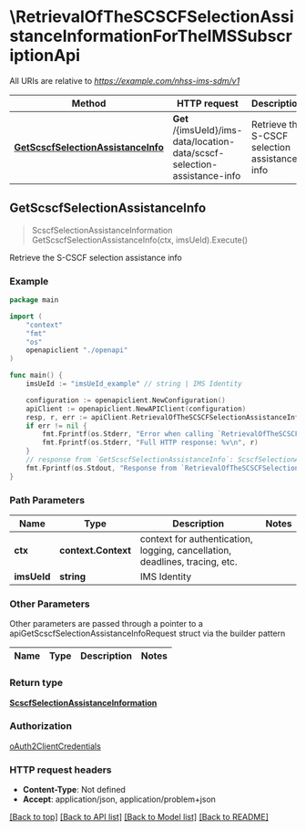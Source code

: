 # \RetrievalOfTheSCSCFSelectionAssistanceInformationForTheIMSSubscriptionApi

All URIs are relative to *https://example.com/nhss-ims-sdm/v1*

Method | HTTP request | Description
------------- | ------------- | -------------
[**GetScscfSelectionAssistanceInfo**](RetrievalOfTheSCSCFSelectionAssistanceInformationForTheIMSSubscriptionApi.md#GetScscfSelectionAssistanceInfo) | **Get** /{imsUeId}/ims-data/location-data/scscf-selection-assistance-info | Retrieve the S-CSCF selection assistance info



## GetScscfSelectionAssistanceInfo

> ScscfSelectionAssistanceInformation GetScscfSelectionAssistanceInfo(ctx, imsUeId).Execute()

Retrieve the S-CSCF selection assistance info

### Example

```go
package main

import (
    "context"
    "fmt"
    "os"
    openapiclient "./openapi"
)

func main() {
    imsUeId := "imsUeId_example" // string | IMS Identity

    configuration := openapiclient.NewConfiguration()
    apiClient := openapiclient.NewAPIClient(configuration)
    resp, r, err := apiClient.RetrievalOfTheSCSCFSelectionAssistanceInformationForTheIMSSubscriptionApi.GetScscfSelectionAssistanceInfo(context.Background(), imsUeId).Execute()
    if err != nil {
        fmt.Fprintf(os.Stderr, "Error when calling `RetrievalOfTheSCSCFSelectionAssistanceInformationForTheIMSSubscriptionApi.GetScscfSelectionAssistanceInfo``: %v\n", err)
        fmt.Fprintf(os.Stderr, "Full HTTP response: %v\n", r)
    }
    // response from `GetScscfSelectionAssistanceInfo`: ScscfSelectionAssistanceInformation
    fmt.Fprintf(os.Stdout, "Response from `RetrievalOfTheSCSCFSelectionAssistanceInformationForTheIMSSubscriptionApi.GetScscfSelectionAssistanceInfo`: %v\n", resp)
}
```

### Path Parameters


Name | Type | Description  | Notes
------------- | ------------- | ------------- | -------------
**ctx** | **context.Context** | context for authentication, logging, cancellation, deadlines, tracing, etc.
**imsUeId** | **string** | IMS Identity | 

### Other Parameters

Other parameters are passed through a pointer to a apiGetScscfSelectionAssistanceInfoRequest struct via the builder pattern


Name | Type | Description  | Notes
------------- | ------------- | ------------- | -------------


### Return type

[**ScscfSelectionAssistanceInformation**](ScscfSelectionAssistanceInformation.md)

### Authorization

[oAuth2ClientCredentials](../README.md#oAuth2ClientCredentials)

### HTTP request headers

- **Content-Type**: Not defined
- **Accept**: application/json, application/problem+json

[[Back to top]](#) [[Back to API list]](../README.md#documentation-for-api-endpoints)
[[Back to Model list]](../README.md#documentation-for-models)
[[Back to README]](../README.md)

